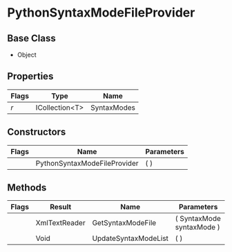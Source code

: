 # PythonSyntaxModeFileProvider
## Base Class
- Object
## Properties
Flags|Type|Name
-|-|-
*r* &nbsp;|ICollection&lt;T&gt;|SyntaxModes
## Constructors
Flags|Name|Parameters
-|-|-
&nbsp;|PythonSyntaxModeFileProvider|( )
## Methods
Flags|Result|Name|Parameters
-|-|-|-
&nbsp;|XmlTextReader|GetSyntaxModeFile|( SyntaxMode syntaxMode )
&nbsp;|Void|UpdateSyntaxModeList|( )
